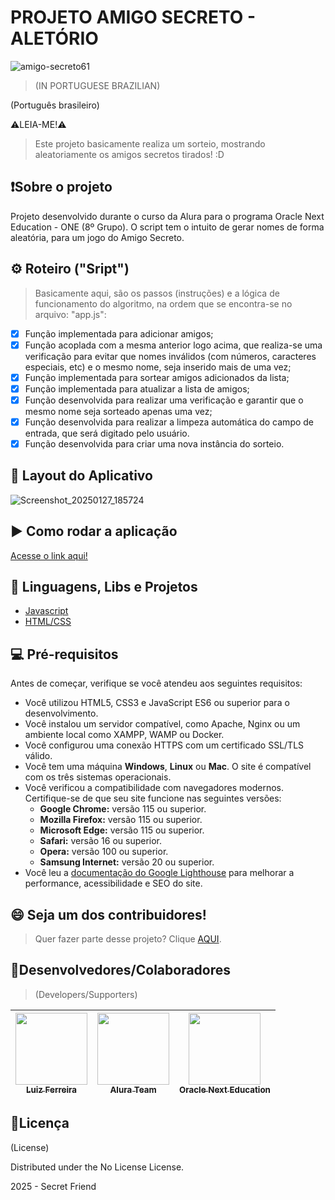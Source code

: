  # PROJETO AMIGO SECRETO - ALETÓRIO

![amigo-secreto61](https://github.com/user-attachments/assets/93843a9d-f7d9-431d-85a4-4d90f1cfa43d)

>(IN PORTUGUESE BRAZILIAN)

(Português brasileiro)

⚠️LEIA-ME!⚠️

> Este projeto basicamente realiza um sorteio, mostrando aleatoriamente os amigos secretos tirados! :D

## ❗Sobre o projeto                                                              

Projeto desenvolvido durante o curso da Alura para o programa Oracle Next Education - ONE (8º Grupo). O script tem o intuito de gerar nomes de forma aleatória, para um jogo do Amigo Secreto.

## ⚙️ Roteiro ("Sript")

>Basicamente aqui, são os passos (instruções) e a lógica de funcionamento do algoritmo, na ordem que se encontra-se no arquivo: "app.js":

- [X] Função implementada para adicionar amigos;
- [X] Função acoplada com a mesma anterior logo acima, que realiza-se uma verificação para evitar que nomes inválidos (com números, caracteres especiais, etc) e o mesmo nome, seja inserido mais de uma vez;
- [X] Função implementada para sortear amigos adicionados da lista;
- [X] Função implementada para atualizar a lista de amigos;
- [X] Função desenvolvida para realizar uma verificação e garantir que o mesmo nome seja sorteado apenas uma vez;
- [X] Função desenvolvida para realizar a limpeza automática do campo de entrada, que será digitado pelo usuário.
- [X] Função desenvolvida para criar uma nova instância do sorteio.

## 🚀 Layout do Aplicativo

![Screenshot_20250127_185724](https://github.com/user-attachments/assets/ac590f44-3b19-47ba-9185-e2ea71fa1f46)


## ▶️ Como rodar a aplicação

[Acesse o link aqui!](https://luizfelipe010496.github.io/challenge-amigo-secreto_github_luizfelipe010496_pt_br-main/)


## 🔧 Linguagens, Libs e Projetos

- [Javascript](https://developer.mozilla.org/pt-BR/docs/Web/JavaScript)
- [HTML/CSS](https://www.alura.com.br) 


## 💻 Pré-requisitos

Antes de começar, verifique se você atendeu aos seguintes requisitos:

- Você utilizou HTML5, CSS3 e JavaScript ES6 ou superior para o desenvolvimento.
- Você instalou um servidor compatível, como Apache, Nginx ou um ambiente local como XAMPP, WAMP ou Docker.
- Você configurou uma conexão HTTPS com um certificado SSL/TLS válido.
- Você tem uma máquina **Windows**, **Linux** ou **Mac**. O site é compatível com os três sistemas operacionais.
- Você verificou a compatibilidade com navegadores modernos. Certifique-se de que seu site funcione nas seguintes versões:
  - **Google Chrome:** versão 115 ou superior.
  - **Mozilla Firefox:** versão 115 ou superior.
  - **Microsoft Edge:** versão 115 ou superior.
  - **Safari:** versão 16 ou superior.
  - **Opera:** versão 100 ou superior.
  - **Samsung Internet:** versão 20 ou superior.
- Você leu a [documentação do Google Lighthouse](https://developers.google.com/web/tools/lighthouse/) para melhorar a performance, acessibilidade e SEO do site.

## 😄 Seja um dos contribuidores!
>Quer fazer parte desse projeto? Clique [AQUI](CONTRIBUTING.md).

## 🤝Desenvolvedores/Colaboradores 
>(Developers/Supporters)

| [<img src="https://avatars.githubusercontent.com/u/30264786?v=4" width=115><br><sub>Luiz Ferreira</sub>](https://github.com/luizfelipe010496) |  [<img src="https://avatars.githubusercontent.com/u/4975968?s=200&v=4" width=115><br><sub>Alura Team</sub>](https://github.com/alura-cursos) |  [<img src="https://www.oracle.com/a/ocom/img/rh03-one-br-logo.png" width=115><br><sub>Oracle Next Education</sub>](https://github.com/oracle) |
| :---: | :---: | :---: 


## 📝Licença
(License)

<p>Distributed under the No License License.</p>
2025 - Secret Friend